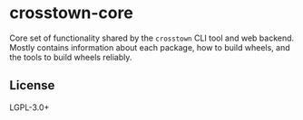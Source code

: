 # crosstown-core

Core set of functionality shared by the `crosstown` CLI tool and web backend.
Mostly contains information about each package, how to build wheels, and the
tools to build wheels reliably.

## License

LGPL-3.0+
